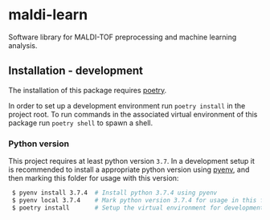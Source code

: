 # maldi-learn
Software library for MALDI-TOF preprocessing and machine learning analysis.

## Installation - development

The installation of this package requires
[poetry](https://python-poetry.org/docs/).

In order to set up a development environment run `poetry install` in the
project root.  To run commands in the associated virtual environment of this
package run `poetry shell` to spawn a shell.


### Python version

This project requires at least python version `3.7`.  In a development setup it
is recommended to install a appropriate python version using
[pyenv](https://github.com/pyenv/pyenv), and then marking this folder for usage
with this version:

```bash
 $ pyenv install 3.7.4  # Install python 3.7.4 using pyenv
 $ pyenv local 3.7.4    # Mark python version 3.7.4 for usage in this folder
 $ poetry install       # Setup the virtual environment for development
```
